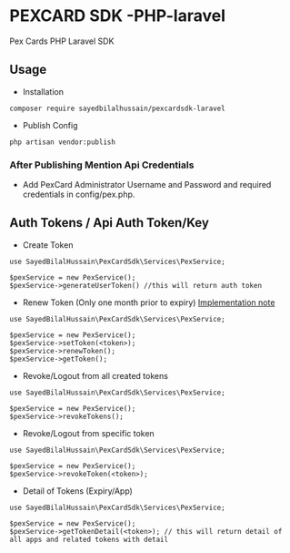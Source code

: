 # PEXCARD SDK -PHP-laravel
Pex Cards PHP Laravel SDK
## Usage

- Installation
```
composer require sayedbilalhussain/pexcardsdk-laravel
```

- Publish Config
```
php artisan vendor:publish
```
### After Publishing Mention Api Credentials
- Add PexCard Administrator Username and Password and required credentials in config/pex.php. 

## Auth Tokens / Api Auth Token/Key
- Create Token 
```
use SayedBilalHussain\PexCardSdk\Services\PexService;

$pexService = new PexService();
$pexService->generateUserToken() //this will return auth token
```
- Renew Token (Only one month prior to expiry)
[Implementation note](https://developer.pexcard.com/docs4#!/Token3258321032323232323232323232323232323232Manage32authentication32for32the32PEX32API4610323232323232323232323232/Token_RenewByAuthorizationPOSTToken_Renew)
```
use SayedBilalHussain\PexCardSdk\Services\PexService;

$pexService = new PexService();
$pexService->setToken(<token>);
$pexService->renewToken();
$pexService->getToken(); 
```
- Revoke/Logout from all created tokens

```
use SayedBilalHussain\PexCardSdk\Services\PexService;

$pexService = new PexService();
$pexService->revokeTokens();
```


- Revoke/Logout from specific token

```
use SayedBilalHussain\PexCardSdk\Services\PexService;

$pexService = new PexService();
$pexService->revokeToken(<token>);
```
- Detail of Tokens (Expiry/App)

```
use SayedBilalHussain\PexCardSdk\Services\PexService;

$pexService = new PexService();
$pexService->getTokenDetail(<token>); // this will return detail of all apps and related tokens with detail
```
